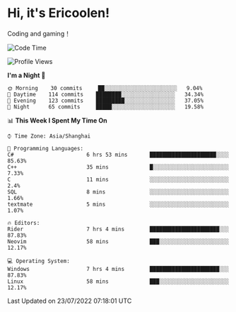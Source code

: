 # Hi, it's Ericoolen!
Coding and gaming！

<!--START_SECTION:waka-->
![Code Time](http://img.shields.io/badge/Code%20Time-340%20hrs%2049%20mins-blue)

![Profile Views](http://img.shields.io/badge/Profile%20Views-3-blue)

**I'm a Night 🦉** 

```text
🌞 Morning    30 commits     ██░░░░░░░░░░░░░░░░░░░░░░░   9.04% 
🌆 Daytime    114 commits    ████████░░░░░░░░░░░░░░░░░   34.34% 
🌃 Evening    123 commits    █████████░░░░░░░░░░░░░░░░   37.05% 
🌙 Night      65 commits     █████░░░░░░░░░░░░░░░░░░░░   19.58%

```


📊 **This Week I Spent My Time On** 

```text
⌚︎ Time Zone: Asia/Shanghai

💬 Programming Languages: 
C#                       6 hrs 53 mins       █████████████████████░░░░   85.63% 
C++                      35 mins             █░░░░░░░░░░░░░░░░░░░░░░░░   7.33% 
C                        11 mins             ░░░░░░░░░░░░░░░░░░░░░░░░░   2.4% 
SQL                      8 mins              ░░░░░░░░░░░░░░░░░░░░░░░░░   1.66% 
textmate                 5 mins              ░░░░░░░░░░░░░░░░░░░░░░░░░   1.07%

🔥 Editors: 
Rider                    7 hrs 4 mins        ██████████████████████░░░   87.83% 
Neovim                   58 mins             ███░░░░░░░░░░░░░░░░░░░░░░   12.17%

💻 Operating System: 
Windows                  7 hrs 4 mins        ██████████████████████░░░   87.83% 
Linux                    58 mins             ███░░░░░░░░░░░░░░░░░░░░░░   12.17%

```


 Last Updated on 23/07/2022 07:18:01 UTC
<!--END_SECTION:waka-->

